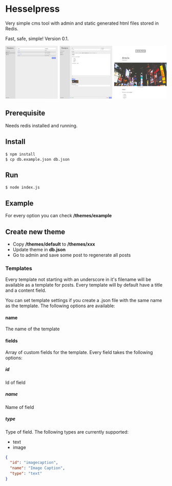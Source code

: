 # Hesselpress
Very simple cms tool with admin and static generated html files stored in Redis.

Fast, safe, simple! Version 0.1.

![Screenshot](docs/screenshot.png "Screenshot of admin and generated example page")

## Prerequisite
Needs redis installed and running.

## Install

```shell
$ npm install
$ cp db.example.json db.json
```

## Run

```shell
$ node index.js
```

## Example
For every option you can check __/themes/example__

## Create new theme
* Copy __/themes/default__ to __/themes/xxx__
* Update theme in __db.json__
* Go to admin and save some post to regenerate all posts

### Templates
Every template not starting with an underscore in it's filename will be available as a template for posts. Every template will by default have a title and a content field.

You can set template settings if you create a .json file with the same name as the template. The following options are available:

#### name
The name of the template

#### fields
Array of custom fields for the template. Every field takes the following options:

##### id
Id of field

##### name
Name of field

##### type
Type of field. The following types are currently supported:

* text
* image

```json
{
  "id": "imagecaption",
  "name": "Image Caption",
  "type": "text"
}
```
